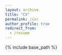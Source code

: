 ```yaml
---
layout: archive
title: "CV"
permalink: /cv/
author_profile: true
redirect_from:
  - /resume
---
```


{% include base_path %}

<object data="Sugastti_CV_0924.pdf" width="1000" height="1000" type='application/pdf'/>

